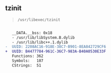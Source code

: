 ## tzinit

> `/usr/libexec/tzinit`

```diff

   __DATA.__bss: 0x18
   - /usr/lib/libSystem.B.dylib
   - /usr/lib/libc++.1.dylib
-  UUID: 2208AC16-918E-38C7-B901-8EA842729CF6
+  UUID: B4477784-961C-36C7-983A-B40A0530E33F
   Functions: 362
   Symbols:   107
   CStrings:  51

```
